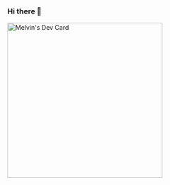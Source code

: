 ### Hi there 👋

<!--
**Yugen-X/Yugen-X** is a ✨ _special_ ✨ repository because its `README.md` (this file) appears on your GitHub profile.

Here are some ideas to get you started:

- 🔭 I’m currently working on ...
- 🌱 I’m currently learning ...
- 👯 I’m looking to collaborate on ...
- 🤔 I’m looking for help with ...
- 💬 Ask me about ...
- 📫 How to reach me: ...
- 😄 Pronouns: ...
- ⚡ Fun fact: ...
-->
<a href="https://app.daily.dev/YugenX"><img src="https://api.daily.dev/devcards/485adf7e33d2423296d71a0bf7262e31.png?r=mb6" width="350" alt="Melvin's Dev Card"/></a>
